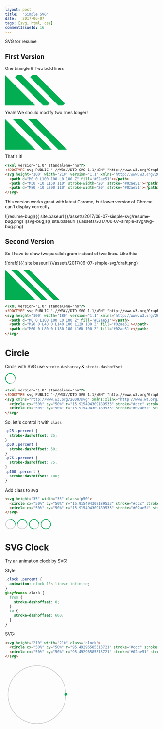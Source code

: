 ```yaml
---
layout: post
title:  "Simple SVG"
date:   2017-06-07
tags: [svg, html, css]
commentIssueId: 16
---
```


SVG for resume

## First Version
One triangle & Two bold lines

<svg height='100' width='210' version="1.1" xmlns="http://www.w3.org/2000/svg" xmlns:xlink="http://www.w3.org/1999/xlink">
  <path d="M0 0 L100 100 L0 100 Z" fill='#02ae51'></path>
  <path d="M40 0 L140 100" stroke-width='20' stroke='#02ae51'></path>
  <path d="M90 0 L190 100" stroke-width='20' stroke='#02ae51'></path>
</svg>

Yeah! We should modify two lines longer!

<svg height='100' width='210' version="1.1" xmlns="http://www.w3.org/2000/svg" xmlns:xlink="http://www.w3.org/1999/xlink">
  <path d="M0 0 L100 100 L0 100 Z" fill='#02ae51'></path>
  <path d="M30 -10 L150 110" stroke-width='20' stroke='#02ae51'></path>
  <path d="M80 -10 L200 110" stroke-width='20' stroke='#02ae51'></path>
</svg>

That's it!

```html
<?xml version="1.0" standalone="no"?>
<!DOCTYPE svg PUBLIC "-//W3C//DTD SVG 1.1//EN" "http://www.w3.org/Graphics/SVG/1.1/DTD/svg11.dtd">
<svg height='100' width='210' version="1.1" xmlns="http://www.w3.org/2000/svg" xmlns:xlink="http://www.w3.org/1999/xlink">
  <path d="M0 0 L100 100 L0 100 Z" fill='#02ae51'></path>
  <path d="M30 -10 L150 110" stroke-width='20' stroke='#02ae51'></path>
  <path d="M80 -10 L200 110" stroke-width='20' stroke='#02ae51'></path>
</svg>
```

This version works great with latest Chrome, but lower version of Chrome can't display correctly.

![resume-bug]({{ site.baseurl }}/assets/2017/06-07-simple-svg/resume-bug.png)
![svg-bug]({{ site.baseurl }}/assets/2017/06-07-simple-svg/svg-bug.png)

## Second Version

So I have to draw two parallelogram instead of two lines. Like this:

![draft]({{ site.baseurl }}/assets/2017/06-07-simple-svg/draft.png)

<svg height='100' width='180' version="1.1" xmlns="http://www.w3.org/2000/svg" xmlns:xlink="http://www.w3.org/1999/xlink">
  <path d="M0 0 L100 100 L0 100 Z" fill='#02ae51'></path>
  <path d="M20 0 L40 0 L140 100 L120 100 Z" fill='#02ae51'></path>
  <path d="M60 0 L80 0 L180 100 L160 100 Z" fill='#02ae51'></path>
</svg>

```html
<?xml version="1.0" standalone="no"?>
<!DOCTYPE svg PUBLIC "-//W3C//DTD SVG 1.1//EN" "http://www.w3.org/Graphics/SVG/1.1/DTD/svg11.dtd">
<svg height='100' width='180' version="1.1" xmlns="http://www.w3.org/2000/svg" xmlns:xlink="http://www.w3.org/1999/xlink">
  <path d="M0 0 L100 100 L0 100 Z" fill='#02ae51'></path>
  <path d="M20 0 L40 0 L140 100 L120 100 Z" fill='#02ae51'></path>
  <path d="M60 0 L80 0 L180 100 L160 100 Z" fill='#02ae51'></path>
</svg>
```

# Circle

Circle with SVG use `stroke-dasharray` & `stroke-dashoffset`

<svg xmlns="http://www.w3.org/2000/svg" xmlns:xlink="http://www.w3.org/1999/xlink" height="35" width="35" version="1.1">
  <circle cx="50%" cy="50%" r="15.915494309189533" stroke="#ccc" stroke-width="2" fill="transparent"/>
  <circle cx="50%" cy="50%" r="15.915494309189533" stroke="#02ae51" stroke-width="2" fill="transparent" stroke-dasharray="0, 100, 100" class='percent' stroke-dashoffset='75'/>
</svg>

```html
<?xml version="1.0" standalone="no"?>
<!DOCTYPE svg PUBLIC "-//W3C//DTD SVG 1.1//EN" "http://www.w3.org/Graphics/SVG/1.1/DTD/svg11.dtd">
<svg xmlns="http://www.w3.org/2000/svg" xmlns:xlink="http://www.w3.org/1999/xlink" height="35" width="35" version="1.1">
  <circle cx="50%" cy="50%" r="15.915494309189533" stroke="#ccc" stroke-width="2" fill="transparent"/>
  <circle cx="50%" cy="50%" r="15.915494309189533" stroke="#02ae51" stroke-width="2" fill="transparent" stroke-dasharray="0, 100, 100" class='percent' stroke-dashoffset='75'/>
</svg>
```

So, let's control it with `class`

```css
.p25 .percent {
  stroke-dashoffset: 25;
}
.p50 .percent {
  stroke-dashoffset: 50;
}
.p75 .percent {
  stroke-dashoffset: 75;
}
.p100 .percent {
  stroke-dashoffset: 100;
}
```

Add class to svg
```html
<svg height="35" width="35" class='p50'>
  <circle cx="50%" cy="50%" r="15.915494309189533" stroke="#ccc" stroke-width="2" fill="transparent"/>
  <circle cx="50%" cy="50%" r="15.915494309189533" stroke="#02ae51" stroke-width="2" fill="transparent" stroke-dasharray="0, 100, 100" class='percent' stroke-dashoffset='75'/>
</svg>
```

<style>
.p25 .percent {
  stroke-dashoffset: 25;
}
.p50 .percent {
  stroke-dashoffset: 50;
}
.p75 .percent {
  stroke-dashoffset: 75;
}
.p100 .percent {
  stroke-dashoffset: 100;
}
</style>

<svg height="35" width="35" class='p25'>
  <circle cx="50%" cy="50%" r="15.915494309189533" stroke="#ccc" stroke-width="2" fill="transparent"/>
  <circle cx="50%" cy="50%" r="15.915494309189533" stroke="#02ae51" stroke-width="2" fill="transparent" stroke-dasharray="0, 100, 100" class='percent' stroke-dashoffset='75'/>
</svg>

<svg height="35" width="35" class='p50'>
  <circle cx="50%" cy="50%" r="15.915494309189533" stroke="#ccc" stroke-width="2" fill="transparent"/>
  <circle cx="50%" cy="50%" r="15.915494309189533" stroke="#02ae51" stroke-width="2" fill="transparent" stroke-dasharray="0, 100, 100" class='percent' stroke-dashoffset='75'/>
</svg>

<svg height="35" width="35" class='p75'>
  <circle cx="50%" cy="50%" r="15.915494309189533" stroke="#ccc" stroke-width="2" fill="transparent"/>
  <circle cx="50%" cy="50%" r="15.915494309189533" stroke="#02ae51" stroke-width="2" fill="transparent" stroke-dasharray="0, 100, 100" class='percent' stroke-dashoffset='75'/>
</svg>

<svg height="35" width="35" class='p100'>
  <circle cx="50%" cy="50%" r="15.915494309189533" stroke="#ccc" stroke-width="2" fill="transparent"/>
  <circle cx="50%" cy="50%" r="15.915494309189533" stroke="#02ae51" stroke-width="2" fill="transparent" stroke-dasharray="0, 100, 100" class='percent' stroke-dashoffset='75'/>
</svg>


# SVG Clock

Try an animation clock by SVG!

Style:
```css
.clock .percent {
  animation: clock 10s linear infinite;
}
@keyframes clock {
  from {
    stroke-dashoffset: 0;
  }
  to {
    stroke-dashoffset: 600;
  }
}
```

SVG:
```html
<svg height="210" width="210" class='clock'>
  <circle cx="50%" cy="50%" r="95.49296585513721" stroke="#ccc" stroke-width="2" fill="transparent"/>
  <circle cx="50%" cy="50%" r="95.49296585513721" stroke="#02ae51" stroke-width="10" fill="transparent" stroke-dasharray="1, 599" stroke-linecap='round' class="percent"/>
</svg>
```


<style>
.clock .percent {
  animation: clock 10s linear infinite;
}
@keyframes clock {
  from {
    stroke-dashoffset: 0;
  }
  to {
    stroke-dashoffset: 600;
  }
}
</style>
<svg height="210" width="210" class='clock'>
  <circle cx="50%" cy="50%" r="95.49296585513721" stroke="#ccc" stroke-width="2" fill="transparent"/>
  <circle cx="50%" cy="50%" r="95.49296585513721" stroke="#02ae51" stroke-width="10" fill="transparent" stroke-dasharray="1, 599" stroke-linecap='round' class="percent"/>
</svg>
